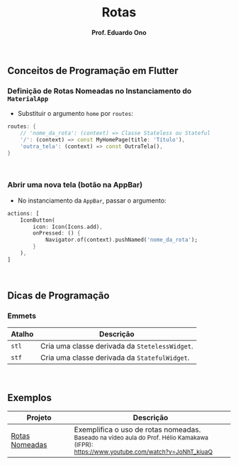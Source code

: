 
<h1 align="center">Rotas</h1>

<h4 align="center">Prof. Eduardo Ono</h4>

&nbsp;

## Conceitos de Programação em Flutter

### Definição de Rotas Nomeadas no Instanciamento do `MaterialApp`

* Substituir o argumento `home` por `routes`:

```dart
routes: {
    // 'nome_da_rota': (context) => Classe Stateless ou Stateful
    '/': (context) => const MyHomePage(title: 'Título'),
    'outra_tela': (context) => const OutraTela(),
}
```

&nbsp;

### Abrir uma nova tela (botão na AppBar)

* No instanciamento da `AppBar`, passar o argumento:

```dart
actions: [
    IconButton(
        icon: Icon(Icons.add),
        onPressed: () {
            Navigator.of(context).pushNamed('nome_da_rota');
        }
    ),
]
```

&nbsp;

## Dicas de Programação

### Emmets

| Atalho | Descrição |
| --- | --- |
| `stl` | Cria uma classe derivada da `StetelessWidget`.
| `stf` | Cria uma classe derivada da `StatefulWidget`.

&nbsp;

## Exemplos

| Projeto | Descrição |
| --- | --- |
| [Rotas Nomeadas](./exemplos/rotas_nomeadas/) | Exemplifica o uso de rotas nomeadas.<br><sub>Baseado na vídeo aula do Prof. Hélio Kamakawa (IFPR):<br>https://www.youtube.com/watch?v=JoNhT_kiuaQ</sub>

&nbsp;
